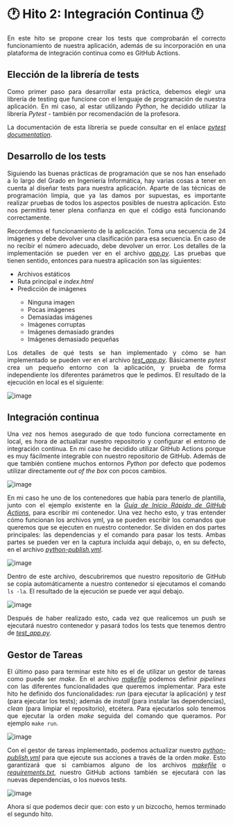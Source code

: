 # 🕐 Hito 2: Integración Continua 🕐

<p align="justify">En este hito se propone crear los tests que comprobarán el correcto funcionamiento de nuestra aplicación, además de su incorporación en una plataforma de integración continua como es GitHub Actions.</p>

## Elección de la librería de tests
<p align="justify">Como primer paso para desarrollar esta práctica, debemos elegir una librería de testing que funcione con el lenguaje de programación de nuestra aplicación. En mi caso, al estar utilizando <em>Python</em>, he decidido utilizar la librería <em>Pytest</em> - también por recomendación de la profesora.</p>
<p align="justify">La documentación de esta librería se puede consultar en el enlace <em><a href="https://docs.pytest.org/">pytest documentation</a></em>.</p>

## Desarrollo de los tests
<p align="justify">Siguiendo las buenas prácticas de programación que se nos han enseñado a lo largo del Grado en Ingeniería Informática, hay varias cosas a tener en cuenta al diseñar tests para nuestra aplicación. Aparte de las técnicas de programación limpia, que ya las damos por supuestas, es importante realizar pruebas de todos los aspectos posibles de nuestra aplicación. Esto nos permitirá tener plena confianza en que el código está funcionando correctamente.</p>

<p align="justify">Recordemos el funcionamiento de la aplicación. Toma una secuencia de 24 imágenes y debe devolver una clasificación para esa secuencia. En caso de no recibir el número adecuado, debe devolver un error. Los detalles de la implementación se pueden ver en el archivo <em><a href="https://github.com/Angburmun/image-sequence-classifier/blob/main/app.py">app.py</a></em>. Las pruebas que tienen sentido, entonces para nuestra aplicación son las siguientes:</p>

<ul>
  <li>Archivos estáticos</li>
  <li>Ruta principal e <em>index.html</em></li>
  <li>Predicción de imágenes</li>
  <ul>
    <li>Ninguna imagen</li>
    <li>Pocas imágenes</li>
    <li>Demasiadas imágenes</li>
    <li>Imágenes corruptas</li>
    <li>Imágenes demasiado grandes</li>
    <li>Imágenes demasiado pequeñas</li>
  </ul>
</ul>

<p align="justify">Los detalles de qué tests se han implementado y cómo se han implementado se pueden ver en el archivo <em><a href="https://github.com/Angburmun/image-sequence-classifier/blob/main/test_app.py">test_app.py</a></em>. Básicamente <em>pytest</em> crea un pequeño entorno con la aplicación, y prueba de forma independiente los diferentes parámetros que le pedimos. El resultado de la ejecución en local es el siguiente:</p>

![image](https://github.com/user-attachments/assets/e5897579-c667-40b4-a282-d683070b7969)

## Integración continua
<p align="justify">Una vez nos hemos asegurado de que todo funciona correctamente en local, es hora de actualizar nuestro repositorio y configurar el entorno de integración continua. En mi caso he decidido utilizar GitHub Actions porque es muy fácilmente integrable con nuestro repositorio de GitHub. Además de que también contiene muchos entornos <em>Python</em> por defecto que podemos utilizar directamente <em>out of the box</em> con pocos cambios.</p>

![image](https://github.com/user-attachments/assets/1f1b0138-7cb7-41ad-9871-3c83825d1bad)

<p align="justify">En mi caso he uno de los contenedores que había para tenerlo de plantilla, junto con el ejemplo existente en la <em><a href="https://docs.github.com/es/actions/writing-workflows/quickstart">Guía de Inicio Rápido de GitHub Actions</a></em>, para escribir mi contenedor. Una vez hecho esto, y tras entender cómo funcionan los archivos yml, ya se pueden escribir los comandos que queremos que se ejecuten en nuestro contenedor. Se dividen en dos partes principales: las dependencias y el comando para pasar los tests. Ambas partes se pueden ver en la captura incluida aquí debajo, o, en su defecto, en el archivo <em><a href="https://github.com/Angburmun/image-sequence-classifier/blob/main/.github/workflows/python-publish.yml">python-publish.yml</a></em>.</p>

![image](https://github.com/user-attachments/assets/9c36c59f-1a54-4836-8347-9f9804d8615b)

<p align="justify">Dentro de este archivo, descubriremos que nuestro repositorio de GitHub se copia automáticamente a nuestro contenedor si ejecutamos el comando <code>ls -la</code>. El resultado de la ejecución se puede ver aquí debajo.</p>

![image](https://github.com/user-attachments/assets/48eab5cc-e370-421b-bd15-82421a69dce3)

<p align="justify">Después de haber realizado esto, cada vez que realicemos un push se ejecutará nuestro contenedor y pasará todos los tests que tenemos dentro de <em><a href="https://github.com/Angburmun/image-sequence-classifier/blob/main/test_app.py">test_app.py</a></em>.</p>

## Gestor de Tareas

<p align="justify">El último paso para terminar este hito es el de utilizar un gestor de tareas como puede ser <em>make</em>. En el archivo <em><a href="https://github.com/Angburmun/image-sequence-classifier/blob/main/makefile">makefile</em></a> podemos definir <em>pipelines</em> con las diferentes funcionalidades que queremos implementar. Para este hito he definido dos funcionalidades: <em>run</em> (para ejecutar la aplicación) y <em>test</em> (para ejecutar los tests); además de <em>install</em> (para instalar las dependencias), <em>clean</em> (para limpiar el repositorio), etcétera. Para ejecutarlos solo tenemos que ejecutar la orden <em>make</em> seguida del comando que queramos. Por ejemplo <code>make run</code>.</p>

![image](https://github.com/user-attachments/assets/99b4dada-9310-4c80-82de-53b24e54dce3)

<p align="justify">Con el gestor de tareas implementado, podemos actualizar nuestro <em><a href="https://github.com/Angburmun/image-sequence-classifier/blob/main/.github/workflows/python-publish.yml">python-publish.yml</a></em> para que ejecute sus acciones a través de la orden <em>make</em>. Esto garantizará que si cambiamos alguno de los archivos <em><a href="https://github.com/Angburmun/image-sequence-classifier/blob/main/makefile">makefile</em></a> o <em><a href="https://github.com/Angburmun/image-sequence-classifier/blob/main/requirements.txt">requirements.txt</em></a>, nuestro GitHub actions también se ejecutará con las nuevas dependencias, o los nuevos tests.</p>

![image](https://github.com/user-attachments/assets/a366ca2a-6b1d-4ea4-907b-538aa026431b)

<p align="justify">Ahora sí que podemos decir que: con esto y un bizcocho, hemos terminado el segundo hito.</p>
